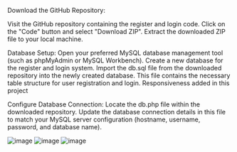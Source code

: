 Download the GitHub Repository:

Visit the GitHub repository containing the register and login code.
Click on the "Code" button and select "Download ZIP".
Extract the downloaded ZIP file to your local machine.

Database Setup:
Open your preferred MySQL database management tool (such as phpMyAdmin or MySQL Workbench).
Create a new database for the register and login system.
Import the db.sql file from the downloaded repository into the newly created database. This file contains the necessary table structure for user registration and login.
Responsiveness added in this project

Configure Database Connection:
Locate the db.php file within the downloaded repository.
Update the database connection details in this file to match your MySQL server configuration (hostname, username, password, and database name).

![image](https://github.com/Dhineshrajm/Register_login/assets/128464347/59081fb4-e6fe-48c9-82a0-52997e8eba7b)
![image](https://github.com/Dhineshrajm/Register_login/assets/128464347/ab3bfa32-fa28-4eea-85a8-1167b973bbdd)
![image](https://github.com/Dhineshrajm/Register_login/assets/128464347/355cac78-a2ed-4be4-9049-bfa44b06e0c5)
